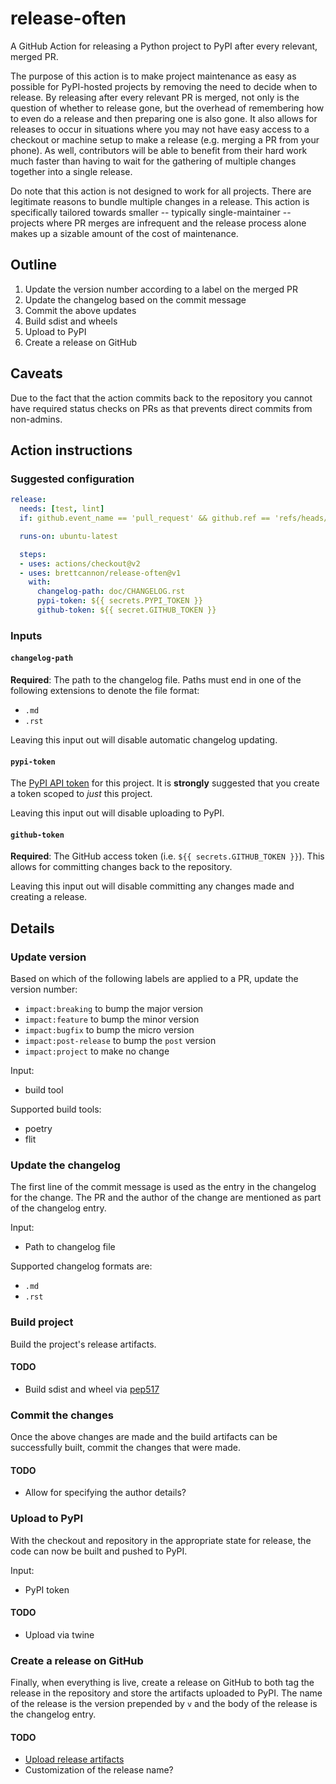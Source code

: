 # release-often
A GitHub Action for releasing a Python project to PyPI after every relevant, merged PR.

The purpose of this action is to make project maintenance as easy as possible for PyPI-hosted projects by removing the need to decide when to release. By releasing after every relevant PR is merged, not only is the question of whether to release gone, but the overhead of remembering how to even do a release and then preparing one is also gone. It also allows for releases to occur in situations where you may not have easy access to a checkout or machine setup to make a release (e.g. merging a PR from your phone). As well, contributors will be able to benefit from their hard work much faster than having to wait for the gathering of multiple changes together into a single release.

Do note that this action is not designed to work for all projects. There are legitimate reasons to bundle multiple changes in a release. This action is specifically tailored towards smaller -- typically single-maintainer -- projects where PR merges are infrequent and the release process alone makes up a sizable amount of the cost of maintenance.

## Outline
1. Update the version number according to a label on the merged PR
2. Update the changelog based on the commit message
3. Commit the above updates
4. Build sdist and wheels
5. Upload to PyPI
6. Create a release on GitHub

## Caveats
Due to the fact that the action commits back to the repository you cannot have required status checks on PRs as that prevents direct commits from non-admins.

## Action instructions
### Suggested configuration
```YAML
release:
  needs: [test, lint]
  if: github.event_name == 'pull_request' && github.ref == 'refs/heads/master' && github.event.action == 'closed' && github.event.pull_request.merged

  runs-on: ubuntu-latest

  steps:
  - uses: actions/checkout@v2
  - uses: brettcannon/release-often@v1
    with:
      changelog-path: doc/CHANGELOG.rst
      pypi-token: ${{ secrets.PYPI_TOKEN }}
      github-token: ${{ secret.GITHUB_TOKEN }}
```

### Inputs

#### `changelog-path`
**Required**: The path to the changelog file. Paths must end in one of the following extensions to denote the file format:
- `.md`
- `.rst`

Leaving this input out will disable automatic changelog updating.

#### `pypi-token`
The [PyPI API token](https://pypi.org/help/#apitoken) for this project. It is **strongly** suggested that you create a token scoped to _just_ this project.

Leaving this input out will disable uploading to PyPI.

#### `github-token`
**Required**: The GitHub access token (i.e. `${{ secrets.GITHUB_TOKEN }}`). This allows for committing changes back to the repository.

Leaving this input out will disable committing any changes made and creating a release.


## Details
### Update version
Based on which of the following labels are applied to a PR, update the version number:

- `impact:breaking` to bump the major version
- `impact:feature` to bump the minor version
- `impact:bugfix` to bump the micro version
- `impact:post-release` to bump the `post` version
- `impact:project` to make no change

Input:
- build tool

Supported build tools:
- poetry
- flit

### Update the changelog
The first line of the commit message is used as the entry in the changelog for the change. The PR and the author of the change are mentioned as part of the changelog entry.

Input:
- Path to changelog file

Supported changelog formats are:
- `.md`
- `.rst`


### Build project

Build the project's release artifacts.

#### TODO
- Build sdist and wheel via [pep517](https://pypi.org/project/pep517/)

### Commit the changes
Once the above changes are made and the build artifacts can be successfully built, commit the changes that were made.

#### TODO
- Allow for specifying the author details?

### Upload to PyPI
With the checkout and repository in the appropriate state for release, the code can now be built and pushed to PyPI.

Input:
- PyPI token

#### TODO
- Upload via twine

### Create a release on GitHub
Finally, when everything is live, create a release on GitHub to both tag the release in the repository and store the artifacts uploaded to PyPI. The name of the release is the version prepended by `v` and the body of the release is the changelog entry.

#### TODO
- [Upload release artifacts](https://developer.github.com/v3/repos/releases/#upload-a-release-asset)
- Customization of the release name?
